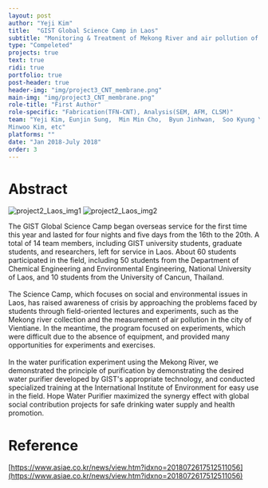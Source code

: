```yaml
---
layout: post
author: "Yeji Kim"
title:  "GIST Global Science Camp in Laos"
subtitle: "Monitoring & Treatment of Mekong River and air pollution of Vientiane in Laos "
type: "Compeleted"
projects: true
text: true
ridi: true
portfolio: true
post-header: true
header-img: "img/project3_CNT_membrane.png"
main-img: "img/project3_CNT_membrane.png"
role-title: "First Author"
role-specific: "Fabrication(TFN-CNT), Analysis(SEM, AFM, CLSM)"
team: "Yeji Kim, Eunjin Sung,  Min Min Cho,  Byun Jinhwan,  Soo Kyung Yoon,  Lee Seung-yeop,
Minwoo Kim, etc"
platforms: ""
date: "Jan 2018-July 2018"
order: 3
---
```

# Abstract

![project2_Laos_img1](img/Laos_img1.png)
![project2_Laos_img2](img/Laos_img2.png)

The GIST Global Science Camp began overseas service for the first time this year and lasted for four nights and five days from the 16th to the 20th. A total of 14 team members, including GIST university students, graduate students, and researchers, left for service in Laos. About 60 students participated in the field, including 50 students from the Department of Chemical Engineering and Environmental Engineering, National University of Laos, and 10 students from the University of Cancun, Thailand.
<br/><br/>
The Science Camp, which focuses on social and environmental issues in Laos, has raised awareness of crisis by approaching the problems faced by students through field-oriented lectures and experiments, such as the Mekong river collection and the measurement of air pollution in the city of Vientiane. In the meantime, the program focused on experiments, which were difficult due to the absence of equipment, and provided many opportunities for experiments and exercises.
<br/><br/>
In the water purification experiment using the Mekong River, we demonstrated the principle of purification by demonstrating the desired water purifier developed by GIST's appropriate technology, and conducted specialized training at the International Institute of Environment for easy use in the field. Hope Water Purifier maximized the synergy effect with global social contribution projects for safe drinking water supply and health promotion.

# Reference

[https://www.asiae.co.kr/news/view.htm?idxno=2018072617512511056](https://www.asiae.co.kr/news/view.htm?idxno=2018072617512511056)

